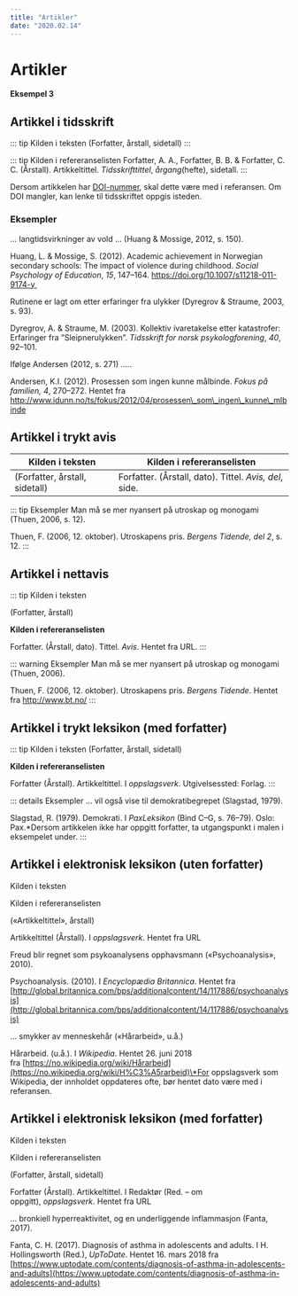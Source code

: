 ```yaml
---
title: "Artikler"
date: "2020.02.14"
---
```


# Artikler 

**Eksempel 3**

## Artikkel i tidsskrift

::: tip Kilden i teksten
(Forfatter, årstall, sidetall)
:::

::: tip Kilden i refereranselisten
Forfatter, A. A., Forfatter, B. B. & Forfatter, C. C. (Årstall). Artikkeltittel. _Tidsskrifttittel_, _årgang_(hefte), sidetall.
:::

Dersom artikkelen har [DOI-nummer](/kildebruk-og-referanser/kildevurdering/kvalitative-vurderinger/nettadresser-url/#DOI), skal dette være med i referansen. Om DOI mangler, kan lenke til tidsskriftet oppgis isteden.

### Eksempler 

... langtidsvirkninger av vold … (Huang & Mossige, 2012, s. 150).

Huang, L. & Mossige, S. (2012). Academic achievement in Norwegian secondary schools: The impact of violence during childhood. _Social Psychology of Education_, _15_, 147–164. https://doi.org/10.1007/s11218-011-9174-y 

Rutinene er lagt om etter erfaringer fra ulykker (Dyregrov & Straume, 2003, s. 93).

Dyregrov, A. & Straume, M. (2003). Kollektiv ivaretakelse etter katastrofer: Erfaringer fra ”Sleipnerulykken”. _Tidsskrift for norsk psykologforening_, _40_, 92–101.

Ifølge Andersen (2012, s. 271) .....

Andersen, K.I. (2012). Prosessen som ingen kunne målbinde. _Fokus på familien, 4_, 270–272. Hentet fra http://www.idunn.no/ts/fokus/2012/04/prosessen\_som\_ingen\_kunne\_mlbinde

## Artikkel i trykt avis

|Kilden i teksten|Kilden i refereranselisten|
|----------------|--------------------------|
|(Forfatter, årstall, sidetall)|Forfatter. (Årstall, dato). Tittel. _Avis, del_, side.|

::: tip Eksempler
Man må se mer nyansert på utroskap og monogami (Thuen, 2006, s. 12).

Thuen, F. (2006, 12. oktober). Utroskapens pris. _Bergens Tidende, del 2_, s. 12.
:::

## Artikkel i nettavis

::: tip Kilden i teksten

(Forfatter, årstall)

**Kilden i refereranselisten**

Forfatter. (Årstall, dato). Tittel. _Avis_. Hentet fra URL.
:::

::: warning Eksempler
Man må se mer nyansert på utroskap og monogami (Thuen, 2006).

Thuen, F. (2006, 12. oktober). Utroskapens pris. _Bergens Tidende_. Hentet fra http://www.bt.no/
:::

## Artikkel i trykt leksikon (med forfatter)

::: tip Kilden i teksten
(Forfatter, årstall, sidetall)

**Kilden i refereranselisten**

Forfatter (Årstall). Artikkeltittel. I _oppslagsverk_. Utgivelsessted: Forlag.
:::

::: details Eksempler
... vil også vise til demokratibegrepet (Slagstad, 1979).

Slagstad, R. (1979). Demokrati. I _PaxLeksikon_ (Bind C–G, s. 76–79). Oslo: Pax.\*Dersom artikkelen ikke har oppgitt forfatter, ta utgangspunkt i malen i eksempelet under.
:::

## Artikkel i elektronisk leksikon (uten forfatter)

Kilden i teksten

Kilden i refereranselisten

(«Artikkeltittel», årstall)

Artikkeltittel (Årstall). I _oppslagsverk_. Hentet fra URL

Freud blir regnet som psykoanalysens opphavsmann («Psychoanalysis», 2010).

Psychoanalysis. (2010). I _Encyclopædia Britannica_. Hentet fra [http://global.britannica.com/bps/additionalcontent/14/117886/psychoanalysis](http://global.britannica.com/bps/additionalcontent/14/117886/psychoanalysis)

... smykker av menneskehår («Hårarbeid», u.å.)

Hårarbeid. (u.å.). I _Wikipedia_. Hentet 26. juni 2018 fra [https://no.wikipedia.org/wiki/Hårarbeid](https://no.wikipedia.org/wiki/H%C3%A5rarbeid)\*For oppslagsverk som Wikipedia, der innholdet oppdateres ofte, bør hentet dato være med i referansen.

## Artikkel i elektronisk leksikon (med forfatter)

Kilden i teksten

Kilden i refereranselisten

(Forfatter, årstall, sidetall)

Forfatter (Årstall). Artikkeltittel. I Redaktør (Red. – om oppgitt), _oppslagsverk_. Hentet fra URL

... bronkiell hyperreaktivitet, og en underliggende inflammasjon (Fanta, 2017).

Fanta, C. H. (2017). Diagnosis of asthma in adolescents and adults. I H. Hollingsworth (Red.), _UpToDate_. Hentet 16. mars 2018 fra [https://www.uptodate.com/contents/diagnosis-of-asthma-in-adolescents-and-adults](https://www.uptodate.com/contents/diagnosis-of-asthma-in-adolescents-and-adults)
